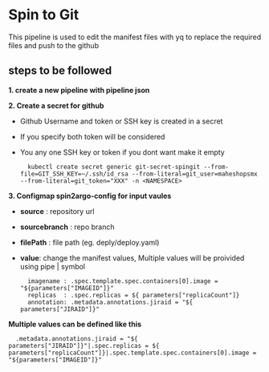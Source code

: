# Spin to Git

This pipeline is used to edit the manifest files with yq to replace the required files and push to the github


## steps to be followed

**1. create a new pipeline with pipeline json**

**2. Create a secret for github**


 -  Github Username and token or SSH key is created in a secret
 
 -  If you specify both token will be considered
 
 -  You any one SSH key or token if you dont want make it empty
 
          kubectl create secret generic git-secret-spingit --from-file=GIT_SSH_KEY=~/.ssh/id_rsa --from-literal=git_user=maheshopsmx --from-literal=git_token="XXX" -n <NAMESPACE>
  
**3. Configmap spin2argo-config for input vaules**

 -  **source** : repository url 
 -  **sourcebranch** : repo branch
 -  **filePath**     : file path (eg. deply/deploy.yaml) 
 -  **value**: change the manifest values, Multiple values will be proivided using pipe | symbol
 
          imagename : .spec.template.spec.containers[0].image = "${parameters["IMAGEID"]}"
          replicas  : .spec.replicas = ${ parameters["replicaCount"]}
          annotation: .metadata.annotations.jiraid = "${ parameters["JIRAID"]}"


  **Multiple values can be defined like this**

      .metadata.annotations.jiraid = "${ parameters["JIRAID"]}"|.spec.replicas = ${ parameters["replicaCount"]}|.spec.template.spec.containers[0].image = "${parameters["IMAGEID"]}"
